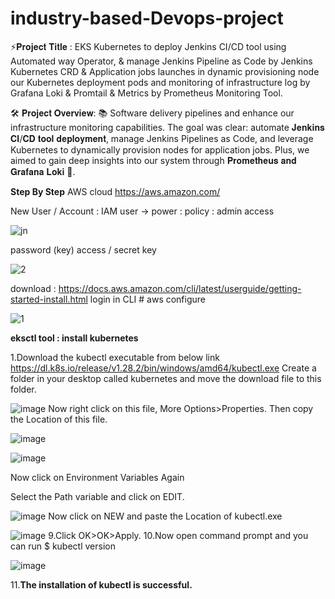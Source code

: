 # industry-based-Devops-project

⚡𝐏𝐫𝐨𝐣𝐞𝐜𝐭 𝐓𝐢𝐭𝐥𝐞 :
EKS Kubernetes to deploy Jenkins CI/CD tool using Automated way Operator, & manage Jenkins Pipeline as Code by Jenkins Kubernetes CRD & Application jobs launches in dynamic provisioning node our Kubernetes deployment pods and monitoring of infrastructure log by Grafana Loki & Promtail & Metrics by Prometheus Monitoring Tool.

🛠️ 𝐏𝐫𝐨𝐣𝐞𝐜𝐭 𝐎𝐯𝐞𝐫𝐯𝐢𝐞𝐰:
📚 Software delivery pipelines and enhance our infrastructure monitoring capabilities. The goal was clear: automate 𝐉𝐞𝐧𝐤𝐢𝐧𝐬 𝐂𝐈/𝐂𝐃 𝐭𝐨𝐨𝐥 𝐝𝐞𝐩𝐥𝐨𝐲𝐦𝐞𝐧𝐭, manage Jenkins Pipelines as Code, and leverage Kubernetes to dynamically provision nodes for application jobs. Plus, we aimed to gain deep insights into our system through 𝐏𝐫𝐨𝐦𝐞𝐭𝐡𝐞𝐮𝐬 𝐚𝐧𝐝 𝐆𝐫𝐚𝐟𝐚𝐧𝐚 𝐋𝐨𝐤𝐢 🌈.

**Step By Step**
AWS cloud https://aws.amazon.com/

New User / Account : IAM user -> power : policy : admin access

![jn](https://github.com/Anandprati/industry-based-Devops-project/assets/94226733/e7832607-6fc8-4bfd-80de-1c9dafbd2d1d)


password (key) access / secret key

![2](https://github.com/Anandprati/industry-based-Devops-project/assets/94226733/b0c3598b-154a-48b6-8e5b-7529db967c1c)

download : https://docs.aws.amazon.com/cli/latest/userguide/getting-started-install.html
login in CLI # aws configure


![1](https://github.com/Anandprati/industry-based-Devops-project/assets/94226733/ed760149-c333-4c14-b4f8-f3558dbe778d)

**eksctl tool : install kubernetes**

1.Download the kubectl executable from below link
https://dl.k8s.io/release/v1.28.2/bin/windows/amd64/kubectl.exe
Create a folder in your desktop called kubernetes and move the download file to this folder.

![image](https://github.com/Anandprati/industry-based-Devops-project/assets/94226733/08e4b1a4-7e90-4306-aadf-680d0a523c0c)
Now right click on this file, More Options>Properties. Then copy the Location of this file. 

![image](https://github.com/Anandprati/industry-based-Devops-project/assets/94226733/fbd52160-481e-446e-acf4-0408f5305bf1)

![image](https://github.com/Anandprati/industry-based-Devops-project/assets/94226733/8ea592a5-f984-4a23-962a-a337c2c8a07e)

Now click on Environment Variables Again

Select the Path variable and click on EDIT.

![image](https://github.com/Anandprati/industry-based-Devops-project/assets/94226733/68f73840-aeae-4281-b322-df3296d59ffa)
Now click on NEW and paste the Location of kubectl.exe

![image](https://github.com/Anandprati/industry-based-Devops-project/assets/94226733/d32965af-04e5-400e-8c32-5d431f483586)
9.Click OK>OK>Apply.
10.Now open command prompt and you can run 
$ kubectl version

![image](https://github.com/Anandprati/industry-based-Devops-project/assets/94226733/5b4c6a52-21c7-4092-8830-131f792c5fbd)

11.**The installation of kubectl is successful.**




